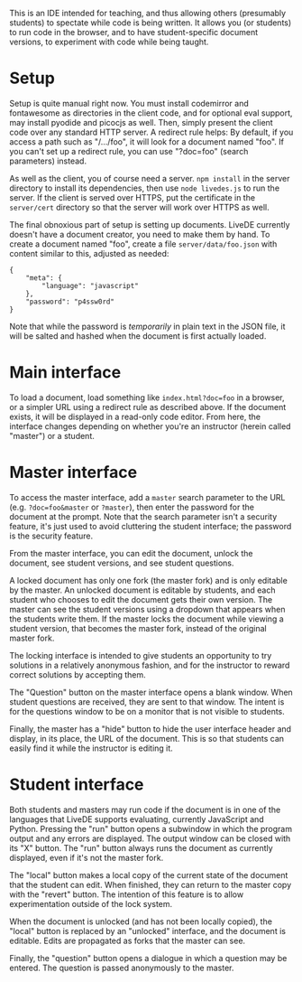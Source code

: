 This is an IDE intended for teaching, and thus allowing others (presumably
students) to spectate while code is being written. It allows you (or students)
to run code in the browser, and to have student-specific document versions, to
experiment with code while being taught.


# Setup

Setup is quite manual right now. You must install codemirror and fontawesome as
directories in the client code, and for optional eval support, may install
pyodide and picocjs as well. Then, simply present the client code over any
standard HTTP server. A redirect rule helps: By default, if you access a path
such as "/.../foo", it will look for a document named "foo". If you can't set
up a redirect rule, you can use "?doc=foo" (search parameters) instead.

As well as the client, you of course need a server. `npm install` in the server
directory to install its dependencies, then use `node livedes.js` to run the
server. If the client is served over HTTPS, put the certificate in the
`server/cert` directory so that the server will work over HTTPS as well.

The final obnoxious part of setup is setting up documents. LiveDE currently
doesn't have a document creator, you need to make them by hand. To create a
document named "foo", create a file `server/data/foo.json` with content similar
to this, adjusted as needed:

```
{
    "meta": {
        "language": "javascript"
    },
    "password": "p4ssw0rd"
}
```

Note that while the password is *temporarily* in plain text in the JSON file,
it will be salted and hashed when the document is first actually loaded.


# Main interface

To load a document, load something like `index.html?doc=foo` in a browser, or a
simpler URL using a redirect rule as described above. If the document exists,
it will be displayed in a read-only code editor. From here, the interface
changes depending on whether you're an instructor (herein called "master") or a
student.


# Master interface

To access the master interface, add a `master` search parameter to the URL
(e.g. `?doc=foo&master` or `?master`), then enter the password for the document
at the prompt. Note that the search parameter isn't a security feature, it's
just used to avoid cluttering the student interface; the password is the
security feature.

From the master interface, you can edit the document, unlock the document, see
student versions, and see student questions.

A locked document has only one fork (the master fork) and is only editable by
the master. An unlocked document is editable by students, and each student who
chooses to edit the document gets their own version. The master can see the
student versions using a dropdown that appears when the students write them. If
the master locks the document while viewing a student version, that becomes the
master fork, instead of the original master fork.

The locking interface is intended to give students an opportunity to try
solutions in a relatively anonymous fashion, and for the instructor to reward
correct solutions by accepting them.

The "Question" button on the master interface opens a blank window. When
student questions are received, they are sent to that window. The intent is for
the questions window to be on a monitor that is not visible to students.

Finally, the master has a "hide" button to hide the user interface header and
display, in its place, the URL of the document. This is so that students can
easily find it while the instructor is editing it.


# Student interface

Both students and masters may run code if the document is in one of the
languages that LiveDE supports evaluating, currently JavaScript and Python.
Pressing the "run" button opens a subwindow in which the program output and any
errors are displayed. The output window can be closed with its "X" button. The
"run" button always runs the document as currently displayed, even if it's not
the master fork.

The "local" button makes a local copy of the current state of the document that
the student can edit. When finished, they can return to the master copy with
the "revert" button. The intention of this feature is to allow experimentation
outside of the lock system.

When the document is unlocked (and has not been locally copied), the "local"
button is replaced by an "unlocked" interface, and the document is editable.
Edits are propagated as forks that the master can see.

Finally, the "question" button opens a dialogue in which a question may be
entered. The question is passed anonymously to the master.
